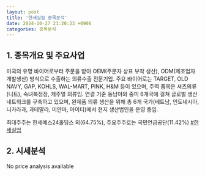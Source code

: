 ```yaml
---
layout: post
title: '한세실업 종목분석'
date: 2024-10-27 21:20:23 +0900
categories: 종목분석
---
```


## 1. 종목개요 및 주요사업

미국의 유명 바이어로부터 주문을 받아 OEM(주문자 상표 부착 생산), ODM(제조업자개발생산) 방식으로 수출하는 의류수출 전문기업. 주요 바이어로는 TARGET, OLD NAVY, GAP, KOHLS, WAL-MART, PINK, H&M 등이 있으며, 주력 품목은 셔츠의류(니트), 숙녀복정장, 캐주얼 의류임. 연결 기준 동남아와 중미 6개국에 걸쳐 글로벌 생산네트워크를 구축하고 있으며, 완제품 의류 생산을 위해 총 6개 국가(베트남, 인도네시아, 니카라과, 과테말라, 미얀마, 아이티)에서 현지 생산법인을 운영 중임.

최대주주는 한세예스24홀딩스 외(64.75%), 주요주주로는 국민연금공단(11.42%)
[#한세실업](#)

## 2. 시세분석

No price analysis available
